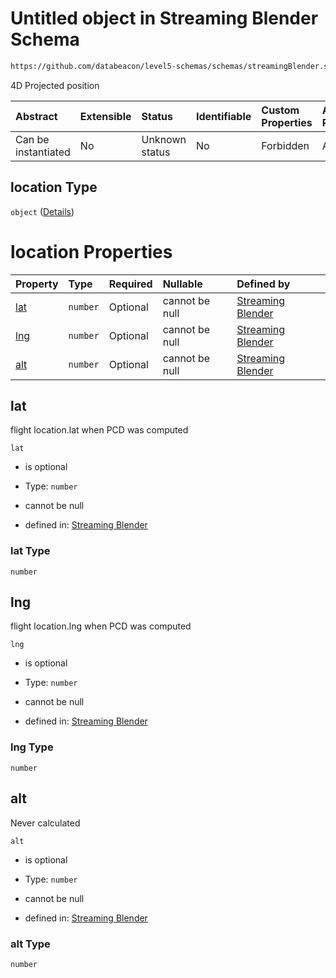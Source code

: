 # Untitled object in Streaming Blender Schema

```txt
https://github.com/databeacon/level5-schemas/schemas/streamingBlender.schema.json#/properties/pcds/properties/ownship/properties/location
```

4D Projected position

| Abstract            | Extensible | Status         | Identifiable | Custom Properties | Additional Properties | Access Restrictions | Defined In                                                                                      |
| :------------------ | :--------- | :------------- | :----------- | :---------------- | :-------------------- | :------------------ | :---------------------------------------------------------------------------------------------- |
| Can be instantiated | No         | Unknown status | No           | Forbidden         | Allowed               | none                | [streamingBlender.schema.json\*](../../out/streamingBlender.schema.json "open original schema") |

## location Type

`object` ([Details](streamingblender-properties-potential-conflict-detection--properties-ownship-properties-location.md))

# location Properties

| Property    | Type     | Required | Nullable       | Defined by                                                                                                                                                                                                                                                                                         |
| :---------- | :------- | :------- | :------------- | :------------------------------------------------------------------------------------------------------------------------------------------------------------------------------------------------------------------------------------------------------------------------------------------------- |
| [lat](#lat) | `number` | Optional | cannot be null | [Streaming Blender](streamingblender-properties-potential-conflict-detection--properties-ownship-properties-location-properties-lat.md "https://github.com/databeacon/level5-schemas/schemas/streamingBlender.schema.json#/properties/pcds/properties/ownship/properties/location/properties/lat") |
| [lng](#lng) | `number` | Optional | cannot be null | [Streaming Blender](streamingblender-properties-potential-conflict-detection--properties-ownship-properties-location-properties-lng.md "https://github.com/databeacon/level5-schemas/schemas/streamingBlender.schema.json#/properties/pcds/properties/ownship/properties/location/properties/lng") |
| [alt](#alt) | `number` | Optional | cannot be null | [Streaming Blender](streamingblender-properties-potential-conflict-detection--properties-ownship-properties-location-properties-alt.md "https://github.com/databeacon/level5-schemas/schemas/streamingBlender.schema.json#/properties/pcds/properties/ownship/properties/location/properties/alt") |

## lat

flight location.lat when PCD was computed

`lat`

*   is optional

*   Type: `number`

*   cannot be null

*   defined in: [Streaming Blender](streamingblender-properties-potential-conflict-detection--properties-ownship-properties-location-properties-lat.md "https://github.com/databeacon/level5-schemas/schemas/streamingBlender.schema.json#/properties/pcds/properties/ownship/properties/location/properties/lat")

### lat Type

`number`

## lng

flight location.lng when PCD was computed

`lng`

*   is optional

*   Type: `number`

*   cannot be null

*   defined in: [Streaming Blender](streamingblender-properties-potential-conflict-detection--properties-ownship-properties-location-properties-lng.md "https://github.com/databeacon/level5-schemas/schemas/streamingBlender.schema.json#/properties/pcds/properties/ownship/properties/location/properties/lng")

### lng Type

`number`

## alt

Never calculated

`alt`

*   is optional

*   Type: `number`

*   cannot be null

*   defined in: [Streaming Blender](streamingblender-properties-potential-conflict-detection--properties-ownship-properties-location-properties-alt.md "https://github.com/databeacon/level5-schemas/schemas/streamingBlender.schema.json#/properties/pcds/properties/ownship/properties/location/properties/alt")

### alt Type

`number`
